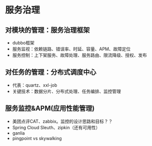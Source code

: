 # 服务治理

## 对模块的管理：服务治理框架
* dubbo框架
* 服务监视：依赖链路、错误率、时延、容量、APM、故障定位
* 服务控制：上下架服务、故障处理、服务路由、限流降级、授权、发布

## 对任务的管理：分布式调度中心
* 代表：quartz、xxl-job
* 关键技术：数据分片、分布式处理、任务编排、监控管理

## 服务监控&APM(应用性能管理)
* 美团点评CAT、zabbix。监控的设计思路和目标？？
* Spring Cloud Sleuth、zipkin（还有可用性）
* ganlia
* pingpoint vs skywalking

